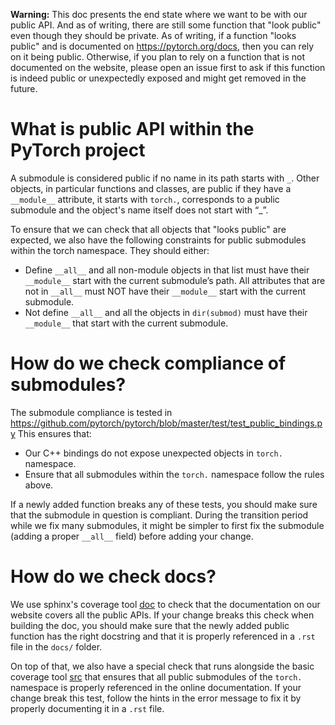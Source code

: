**Warning:** This doc presents the end state where we want to be with our public API. And as of writing, there are still some function that "look public" even though they should be private.
As of writing, if a function "looks public" and is documented on https://pytorch.org/docs, then you can rely on it being public. Otherwise, if you plan to rely on a function that is not documented on the website, please open an issue first to ask if this function is indeed public or unexpectedly exposed and might get removed in the future.

# What is public API within the PyTorch project

A submodule is considered public if no name in its path starts with `_`.
Other objects, in particular functions and classes, are public if they have a `__module__` attribute, it starts with `torch.`, corresponds to a public submodule and the object's name itself does not start with “_”. 

To ensure that we can check that all objects that "looks public" are expected, we also have the following constraints for public submodules within the torch namespace. They should either:
- Define `__all__` and all non-module objects in that list must have their `__module__` start with the current submodule’s path. All attributes that are not in `__all__` must NOT have their `__module__` start with the current submodule.
- Not define `__all__` and all the objects in `dir(submod)` must have their `__module__` that start with the current submodule.

# How do we check compliance of submodules?

The submodule compliance is tested in https://github.com/pytorch/pytorch/blob/master/test/test_public_bindings.py 
This ensures that:
- Our C++ bindings do not expose unexpected objects in `torch.` namespace.
- Ensure that all submodules within the `torch.` namespace follow the rules above.

If a newly added function breaks any of these tests, you should make sure that the submodule in question is compliant.
During the transition period while we fix many submodules, it might be simpler to first fix the submodule (adding a proper `__all__` field) before adding your change.

# How do we check docs?

We use sphinx's coverage tool [doc](https://www.sphinx-doc.org/en/master/usage/extensions/coverage.html) to check that the documentation on our website covers all the public APIs.
If your change breaks this check when building the doc, you should make sure that the newly added public function has the right docstring and that it is properly referenced in a `.rst` file in the `docs/` folder.

On top of that, we also have a special check that runs alongside the basic coverage tool [src](https://github.com/pytorch/pytorch/blob/3471b0eb3da78a9970b201a92843b20b4fa0fc50/docs/source/conf.py#L362) that ensures that all public submodules of the `torch.` namespace is properly referenced in the online documentation.
If your change break this test, follow the hints in the error message to fix it by properly documenting it in a `.rst` file.
